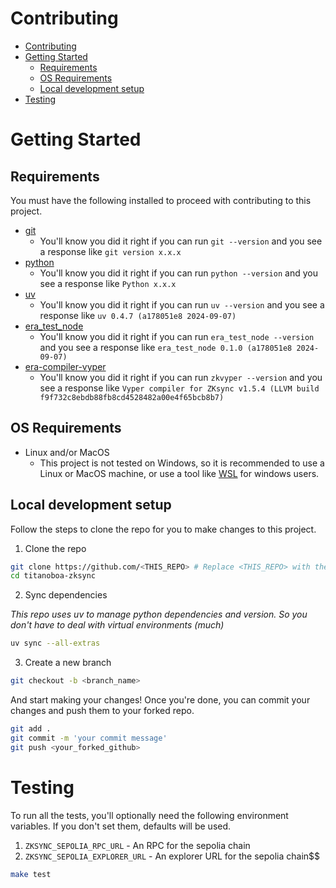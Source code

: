 # Contributing

- [Contributing](#contributing)
- [Getting Started](#getting-started)
  - [Requirements](#requirements)
  - [OS Requirements](#os-requirements)
  - [Local development setup](#local-development-setup)
- [Testing](#testing)


# Getting Started

## Requirements

You must have the following installed to proceed with contributing to this project. 

- [git](https://git-scm.com/book/en/v2/Getting-Started-Installing-Git)
  - You'll know you did it right if you can run `git --version` and you see a response like `git version x.x.x`
- [python](https://www.python.org/downloads/)
  - You'll know you did it right if you can run `python --version` and you see a response like `Python x.x.x`
- [uv](https://docs.astral.sh/uv/getting-started/installation/)
  - You'll know you did it right if you can run `uv --version` and you see a response like `uv 0.4.7 (a178051e8 2024-09-07)`
- [era_test_node](https://github.com/matter-labs/era-test-node)
  - You'll know you did it right if you can run `era_test_node --version` and you see a response like `era_test_node 0.1.0 (a178051e8 2024-09-07)`
- [era-compiler-vyper](https://github.com/matter-labs/era-compiler-vyper)
  - You'll know you did it right if you can run `zkvyper --version` and you see a response like `Vyper compiler for ZKsync v1.5.4 (LLVM build f9f732c8ebdb88fb8cd4528482a00e4f65bcb8b7)`

## OS Requirements

- Linux and/or MacOS
  - This project is not tested on Windows, so it is recommended to use a Linux or MacOS machine, or use a tool like [WSL](https://learn.microsoft.com/en-us/windows/wsl/install) for windows users.


## Local development setup

Follow the steps to clone the repo for you to make changes to this project.

1. Clone the repo

```bash
git clone https://github.com/<THIS_REPO> # Replace <THIS_REPO> with the actual repo URL
cd titanoboa-zksync
```

2. Sync dependencies

*This repo uses uv to manage python dependencies and version. So you don't have to deal with virtual environments (much)*

```bash
uv sync --all-extras
```

3. Create a new branch

```bash
git checkout -b <branch_name>
```

And start making your changes! Once you're done, you can commit your changes and push them to your forked repo.

```bash
git add .
git commit -m 'your commit message'
git push <your_forked_github>
```

# Testing

To run all the tests, you'll optionally need the following environment variables. If you don't set them, defaults will be used.

1. `ZKSYNC_SEPOLIA_RPC_URL` - An RPC for the sepolia chain
2. `ZKSYNC_SEPOLIA_EXPLORER_URL` - An explorer URL for the sepolia chain$$

```bash
make test
```